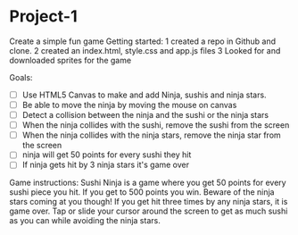 # Project-1
Create a simple fun game
Getting started: 
1 created a repo in Github and clone.
2 created an index.html, style.css and app.js files
3 Looked for and downloaded sprites for the game

Goals:
- [ ] Use HTML5 Canvas to make and add Ninja, sushis and ninja stars.
- [ ] Be able to move the ninja by moving the mouse on canvas
- [ ] Detect a collision between the ninja and the sushi or the ninja stars
- [ ] When the ninja collides with the sushi, remove the sushi from the screen
- [ ] When the ninja collides with the ninja stars, remove the ninja star from the screen
- [ ] ninja will get 50 points for every sushi they hit
- [ ] If ninja gets hit by 3 ninja stars it's game over

Game instructions: Sushi Ninja is a game where you get 50 points for every sushi piece you hit. If you get to 500 points you win. Beware of the ninja stars coming at you though! If you get hit three times by any ninja stars, it is game over. Tap or slide your cursor around the screen to get as much sushi as you can while avoiding the ninja stars.